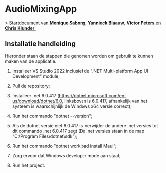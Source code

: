 # AudioMixingApp

[> Startdocument van **Monique Sabong**, **Yannieck Blaauw**, **Victor Peters** en **Chris Klunder**.](./documents/STARTDOCUMENT.MD)

## Installatie handleiding
Hieronder staan de stappen die genomen worden om gebruik te kunnen maken van de applicatie.

1. Installeer VS Studio 2022 inclusief de ".NET Multi-platform App UI Development" module;

2. Pull de repository;

3. Installeer .net 6.0.417 (https://dotnet.microsoft.com/en-us/download/dotnet/6.0, linksboven is 6.0.417, afhankelijk van het systeem is waarschijnlijk de Windows x64 versie correct);

4. Run het commando "dotnet --version";

5. Als de dotnet versie niet 6.0.417 is, verwijder de andere .net versies tot dit commando .net 6.0.417 zegt (De .net versies staan in de map “C:\Program Files\dotnet\sdk”);

6. Run het commando "dotnet workload install Maui”;

7. Zorg ervoor dat Windows developer mode aan staat;

8. Run het project.
